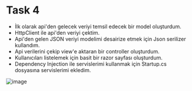 # Task 4
- İlk olarak api'den gelecek veriyi temsil edecek bir model oluşturdum.
- HttpClient ile api'den veriyi çektim.
- Api'den gelen JSON veriyi modelimi desairize etmek için Json serilizer kullandım.
- Api verilerini çekip view'e aktaran bir controller oluşturdum.
- Kullanıcıları listelemek için basit bir razor sayfası oluşturdum.
- Dependency Injection ile servislerimi kullanmak için Startup.cs dosyasına servislerimi ekledim.

![image](<https://share.cleanshot.com/PQJ6bvGH>)



